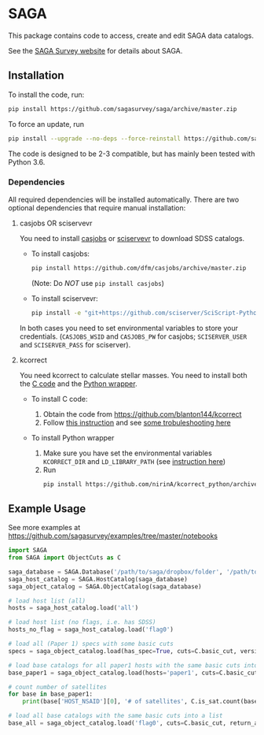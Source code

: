 SAGA
====

This package contains code to access, create and edit SAGA data catalogs.

See the [SAGA Survey website](http://sagasurvey.org/) for details about SAGA.

## Installation

To install the code, run:
```sh
pip install https://github.com/sagasurvey/saga/archive/master.zip
```

To force an update, run
```sh
pip install --upgrade --no-deps --force-reinstall https://github.com/sagasurvey/saga/archive/master.zip
```

The code is designed to be 2-3 compatible, but has mainly been tested with Python 3.6. 


### Dependencies

All required dependencies will be installed automatically. There are two optional dependencies that require manual installation: 

1. casjobs OR sciservevr 
   
   You need to install [casjobs](https://github.com/dfm/casjobs) or [sciservevr](https://github.com/sciserver/SciScript-Python) to download SDSS catalogs. 
   
   * To install casjobs:
     ```sh
     pip install https://github.com/dfm/casjobs/archive/master.zip 
     ```
     (Note: Do *NOT* use `pip install casjobs`)
   
   * To install sciservevr:
     ```sh
     pip install -e "git+https://github.com/sciserver/SciScript-Python.git#egg=SciServer-1.10.2&subdirectory=py3"
     ```
   In both cases you need to set environmental variables to store your credentials. (`CASJOBS_WSID` and `CASJOBS_PW` for casjobs; `SCISERVER_USER` and `SCISERVER_PASS` for sciserver). 
   
2. kcorrect
   
   You need kcorrect to calculate stellar masses. You need to install both the [C code](https://github.com/blanton144/kcorrect) and the [Python wrapper](https://github.com/nirinA/kcorrect_python).
   
   * To install C code:
     1. Obtain the code from https://github.com/blanton144/kcorrect
     2. Follow [this instruction](http://kcorrect.org/#Installing_the_software) and see [some trobuleshooting here](http://kcorrect.org/#Known_problems)
   
   * To install Python wrapper
     1. Make sure you have set the environmental variables `KCORRECT_DIR` and `LD_LIBRARY_PATH` (see [instruction here](https://github.com/nirinA/kcorrect_python#usage))
     2. Run
        ```sh
        pip install https://github.com/nirinA/kcorrect_python/archive/master.zip
        ```
   
## Example Usage

See more examples at https://github.com/sagasurvey/examples/tree/master/notebooks

```python
import SAGA
from SAGA import ObjectCuts as C

saga_database = SAGA.Database('/path/to/saga/dropbox/folder', '/path/to/saga/local/folder')
saga_host_catalog = SAGA.HostCatalog(saga_database)
saga_object_catalog = SAGA.ObjectCatalog(saga_database)

# load host list (all)
hosts = saga_host_catalog.load('all')

# load host list (no flags, i.e. has SDSS)
hosts_no_flag = saga_host_catalog.load('flag0')

# load all (Paper 1) specs with some basic cuts
specs = saga_object_catalog.load(has_spec=True, cuts=C.basic_cut, version='paper1')

# load base catalogs for all paper1 hosts with the same basic cuts into a list:
base_paper1 = saga_object_catalog.load(hosts='paper1', cuts=C.basic_cut, return_as='list', version='paper1')

# count number of satellites
for base in base_paper1:
    print(base['HOST_NSAID'][0], '# of satellites', C.is_sat.count(base))

# load all base catalogs with the same basic cuts into a list
base_all = saga_object_catalog.load('flag0', cuts=C.basic_cut, return_as='list', version='paper1')
```
